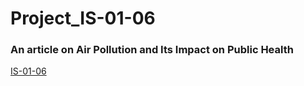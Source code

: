 # Project_IS-01-06
### An article on Air Pollution and Its Impact on Public Health


[IS-01-06](https://github.com/user-attachments/files/18115011/Air.Pollution.and.Its.Impact.on.Public.Health.docx)
